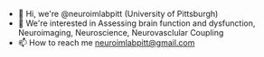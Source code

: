 - 👋 Hi, we're @neuroimlabpitt (University of Pittsburgh)
- 👀 We're interested in Assessing brain function and dysfunction, Neuroimaging, Neuroscience, Neurovasclular Coupling
- 📫 How to reach me neuroimlabpitt@gmail.com

<!---
neuroimlabpitt/neuroimlabpitt is a ✨ special ✨ repository because its `README.md` (this file) appears on your GitHub profile.
You can click the Preview link to take a look at your changes.
--->

